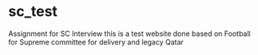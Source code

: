 # sc_test
Assignment for SC Interview
this is  a test website done based on Football for Supreme committee for delivery and legacy Qatar
